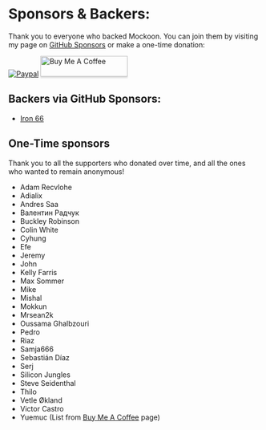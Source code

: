 # Sponsors & Backers:

Thank you to everyone who backed Mockoon. You can join them by visiting my page on [GitHub Sponsors](https://github.com/sponsors/255kb) or make a one-time donation:

[![Paypal](https://www.paypalobjects.com/webstatic/mktg/Logo/pp-logo-100px.png)](https://paypal.me/255kb) <a href="https://www.buymeacoffee.com/255kb" target="_blank"><img src="https://www.buymeacoffee.com/assets/img/custom_images/white_img.png" alt="Buy Me A Coffee" style="height: 41px !important;width: 174px !important;box-shadow: 0px 3px 2px 0px rgba(190, 190, 190, 0.5) !important;-webkit-box-shadow: 0px 3px 2px 0px rgba(190, 190, 190, 0.5) !important;" ></a>

## Backers via GitHub Sponsors:

- [Iron 66](https://github.com/iron66)

## One-Time sponsors

Thank you to all the supporters who donated over time, and all the ones who wanted to remain anonymous!

- Adam Recvlohe
- Adialix
- Andres Saa
- Валентин Радчук
- Buckley Robinson
- Colin White
- Cyhung
- Efe
- Jeremy
- John
- Kelly Farris
- Max Sommer
- Mike
- Mishal
- Mokkun
- Mrsean2k
- Oussama Ghalbzouri
- Pedro
- Riaz
- Samja666
- Sebastián Díaz
- Serj
- Silicon Jungles
- Steve Seidenthal
- Thilo
- Vetle Økland
- Victor Castro
- Yuemuc
(List from [Buy Me A Coffee](https://www.buymeacoffee.com/255kb) page)